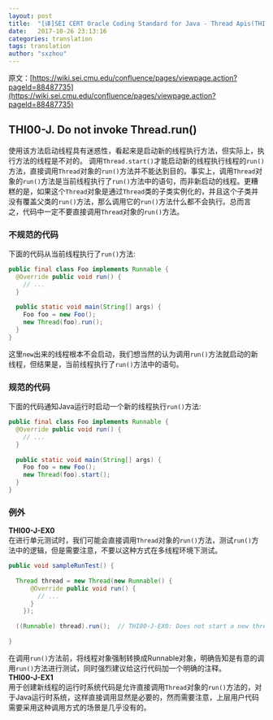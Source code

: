 ```yaml
---
layout: post
title:  "[译]SEI CERT Oracle Coding Standard for Java - Thread Apis(THI00-J)"
date:   2017-10-26 23:13:16
categories: translation
tags: translation
author: "sxzhou"
---
```


原文：[https://wiki.sei.cmu.edu/confluence/pages/viewpage.action?pageId=88487735](https://wiki.sei.cmu.edu/confluence/pages/viewpage.action?pageId=88487735)

## THI00-J. Do not invoke Thread.run()
使用该方法启动线程具有迷惑性，看起来是启动新的线程执行方法，但实际上，执行方法的线程是不对的。
调用`Thread.start()`才能启动新的线程执行线程的`run()`方法，直接调用`Thread`对象的`run()`方法并不能达到目的。事实上，调用`Thread`对象的`run()`方法是当前线程执行了`run()`方法中的语句，而非新启动的线程。更糟糕的是，如果这个`Thread`对象是通过`Thread`类的子类实例化的，并且这个子类并没有覆盖父类的`run()`方法，那么调用它的`run()`方法什么都不会执行。总而言之，代码中一定不要直接调用`Thread`对象的`run()`方法。   

### 不规范的代码  
下面的代码从当前线程执行了`run()`方法:  
```java
public final class Foo implements Runnable {
  @Override public void run() {
    // ...
  }
 
  public static void main(String[] args) {
    Foo foo = new Foo();
    new Thread(foo).run();
  }
}
```
这里`new`出来的线程根本不会启动，我们想当然的认为调用`run()`方法就启动的新线程，但结果是，当前线程执行了`run()`方法中的语句。  

### 规范的代码
下面的代码通知Java运行时启动一个新的线程执行`run()`方法:
```java
public final class Foo implements Runnable {
  @Override public void run() {
    // ...
  }
 
  public static void main(String[] args) {
    Foo foo = new Foo();
    new Thread(foo).start();
  }
}

```
### 例外 
**THI00-J-EX0**  
在进行单元测试时，我们可能会直接调用`Thread`对象的`run()`方法，测试`run()`方法中的逻辑，但是需要注意，不要以这种方式在多线程环境下测试。  
```java
public void sampleRunTest() {
 
  Thread thread = new Thread(new Runnable() {
      @Override public void run() {
        // ...
      }
    });
   
  ((Runnable) thread).run();  // THI00-J-EX0: Does not start a new thread
 
}
```  
在调用`run()`方法前，将线程对象强制转换成Runnable对象，明确告知是有意的调用`run()`方法进行测试，同时强烈建议给这行代码加一个明确的注释。  
**THI00-J-EX1**  
用于创建新线程的运行时系统代码是允许直接调用`Thread`对象的`run()`方法的，对于Java运行时系统，这样直接调用显然是必要的，然而需要注意，上层用户代码需要采用这种调用方式的场景是几乎没有的。  